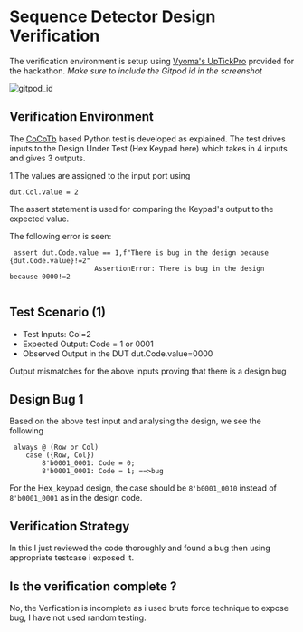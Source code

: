 # Sequence Detector Design Verification

The verification environment is setup using [Vyoma's UpTickPro](https://vyomasystems.com) provided for the hackathon.
*Make sure to include the Gitpod id in the screenshot*

![gitpod_id](https://user-images.githubusercontent.com/56909326/181591993-80b70ef5-2b40-45d7-9438-289830793176.png)



## Verification Environment

The [CoCoTb](https://www.cocotb.org/) based Python test is developed as explained. The test drives inputs to the Design Under Test (Hex Keypad here) which takes in 4 inputs  and gives 3 outputs.

1.The values are assigned to the input port using 
```
dut.Col.value = 2

```
The assert statement is used for comparing the Keypad's output to the expected value.

The following error is seen:
```
 assert dut.Code.value == 1,f"There is bug in the design because {dut.Code.value}!=2"
                     AssertionError: There is bug in the design because 0000!=2
                     
```

## Test Scenario **(1)**
- Test Inputs: Col=2 
- Expected Output: Code = 1 or 0001
- Observed Output in the DUT dut.Code.value=0000

Output mismatches for the above inputs proving that there is a design bug

## Design Bug 1
Based on the above test input and analysing the design, we see the following

```
 always @ (Row or Col)
    case ({Row, Col})
        8'b0001_0001: Code = 0; 
        8'b0001_0001: Code = 1; ==>bug

```
For the Hex_keypad design, the case should be ```8'b0001_0010``` instead of ```8'b0001_0001``` as in the design code.


## Verification Strategy
In this I just reviewed the code thoroughly and found a bug then using appropriate testcase i exposed it.

## Is the verification complete ?
No, the Verfication is incomplete as i used brute force technique to expose bug, I have not used random testing.
